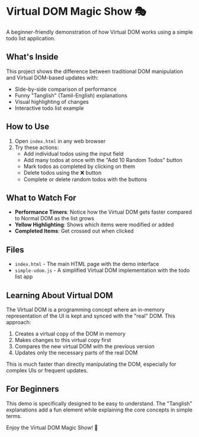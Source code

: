 # Virtual DOM Magic Show 🎭

A beginner-friendly demonstration of how Virtual DOM works using a simple todo list application.

## What's Inside

This project shows the difference between traditional DOM manipulation and Virtual DOM-based updates with:

- Side-by-side comparison of performance
- Funny "Tanglish" (Tamil-English) explanations
- Visual highlighting of changes
- Interactive todo list example

## How to Use

1. Open `index.html` in any web browser
2. Try these actions:
   - Add individual todos using the input field
   - Add many todos at once with the "Add 10 Random Todos" button
   - Mark todos as completed by clicking on them
   - Delete todos using the ❌ button
   - Complete or delete random todos with the buttons

## What to Watch For

- **Performance Timers**: Notice how the Virtual DOM gets faster compared to Normal DOM as the list grows
- **Yellow Highlighting**: Shows which items were modified or added
- **Completed Items**: Get crossed out when clicked

## Files

- `index.html` - The main HTML page with the demo interface
- `simple-vdom.js` - A simplified Virtual DOM implementation with the todo list app

## Learning About Virtual DOM

The Virtual DOM is a programming concept where an in-memory representation of the UI is kept and synced with the "real" DOM. This approach:

1. Creates a virtual copy of the DOM in memory
2. Makes changes to this virtual copy first
3. Compares the new virtual DOM with the previous version
4. Updates only the necessary parts of the real DOM

This is much faster than directly manipulating the DOM, especially for complex UIs or frequent updates.

## For Beginners

This demo is specifically designed to be easy to understand. The "Tanglish" explanations add a fun element while explaining the core concepts in simple terms.

Enjoy the Virtual DOM Magic Show! 🎉
